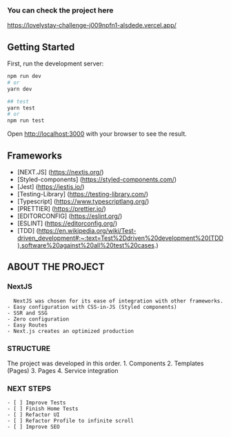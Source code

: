 ### You can check the project here
https://lovelystay-challenge-j009npfn1-alsdede.vercel.app/

## Getting Started

First, run the development server:

```bash
npm run dev
# or
yarn dev

## test
yarn test
# or
npm run test
```

Open [http://localhost:3000](http://localhost:3000) with your browser to see the result.


## Frameworks
- [NEXT.JS] (https://nextjs.org/)
- [Styled-components] (https://styled-components.com/)
- [Jest] (https://jestjs.io/)
- [Testing-Library] (https://testing-library.com/)
- [Typescript] (https://www.typescriptlang.org/)
- [PRETTIER] (https://prettier.io/)
- [EDITORCONFIG] (https://eslint.org/)
- [ESLINT] (https://editorconfig.org/)
- [TDD] (https://en.wikipedia.org/wiki/Test-driven_development#:~:text=Test%2Ddriven%20development%20(TDD),software%20against%20all%20test%20cases.)


## ABOUT THE PROJECT
 ### NextJS
      NextJS was chosen for its ease of integration with other frameworks.
    - Easy configuration with CSS-in-JS (Styled components)
    - SSR and SSG
    - Zero configuration
    - Easy Routes
    - Next.js creates an optimized production

  ### STRUCTURE
  The project was developed in this order.
    1. Components
    2. Templates (Pages)
    3. Pages
    4. Service integration







### NEXT STEPS
	- [ ] Improve Tests
  	- [ ] Finish Home Tests
	- [ ] Refactor UI
	- [ ] Refactor Profile to infinite scroll
	- [ ] Improve SEO

